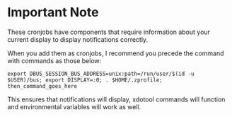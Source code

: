 # Important Note

These cronjobs have components that require information about your current display to display notifications correctly.

When you add them as cronjobs, I recommend you precede the command with commands as those below:

```
export DBUS_SESSION_BUS_ADDRESS=unix:path=/run/user/$(id -u $USER)/bus; export DISPLAY=:0; . $HOME/.zprofile;  then_command_goes_here
```

This ensures that notifications will display, xdotool commands will function and environmental variables will work as well.